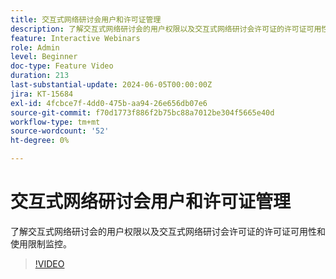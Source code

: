 ```yaml
---
title: 交互式网络研讨会用户和许可证管理
description: 了解交互式网络研讨会的用户权限以及交互式网络研讨会许可证的许可证可用性和使用限制监控。
feature: Interactive Webinars
role: Admin
level: Beginner
doc-type: Feature Video
duration: 213
last-substantial-update: 2024-06-05T00:00:00Z
jira: KT-15684
exl-id: 4fcbce7f-4dd0-475b-aa94-26e656db07e6
source-git-commit: f70d1773f886f2b75bc88a7012be304f5665e40d
workflow-type: tm+mt
source-wordcount: '52'
ht-degree: 0%

---
```


# 交互式网络研讨会用户和许可证管理

了解交互式网络研讨会的用户权限以及交互式网络研讨会许可证的许可证可用性和使用限制监控。

>[!VIDEO](https://video.tv.adobe.com/v/3429635/?learn=on)
